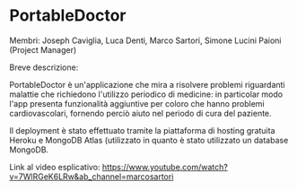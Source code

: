 # PortableDoctor

Membri: Joseph Caviglia, Luca Denti, Marco Sartori, Simone Lucini Paioni (Project Manager)


Breve descrizione:

PortableDoctor è un'applicazione che mira a risolvere problemi riguardanti malattie che richiedono l'utilizzo periodico di medicine:
in particolar modo l'app presenta funzionalità aggiuntive per coloro che hanno problemi cardiovascolari, fornendo perciò aiuto nel
periodo di cura del paziente.


Il deployment è stato effettuato tramite la piattaforma di hosting gratuita Heroku e MongoDB Atlas (utilizzato in quanto è stato utilizzato un database MongoDB.


Link al video esplicativo: https://www.youtube.com/watch?v=7WlRGeK6LRw&ab_channel=marcosartori
